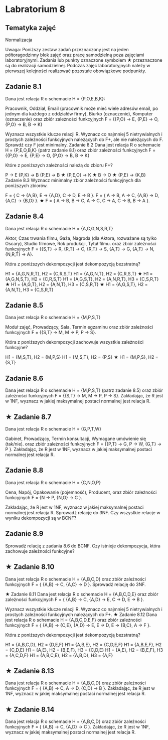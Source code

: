 # Labratorium 8

## Tematyka zajęć
Normalizacja

Uwaga: Poniższy zestaw zadań przeznaczony jest na jeden półtoragodzinny blok zajęć oraz pracę samodzielną poza zajęciami laboratoryjnymi. Zadania lub punkty oznaczone symbolem ★ przeznaczone są do realizacji samodzielnej. Podczas zajęć laboratoryjnych należy w pierwszej kolejności realizować pozostałe obowiązkowe podpunkty.

## Zadanie 8.1
Dana jest relacja R o schemacie H = {P,O,E,B,K}:

Pracownik,
Oddział,
Email (pracownik może mieć wiele adresów email, po jednym dla każdego z oddziałów firmy),
Biurko (oznaczenie),
Komputer (oznaczenie)
oraz zbiór zależności funkcyjnych F = {{P,O} → E, {P,E} → O, {P,O} → B, B → K}

Wyznacz wszystkie klucze relacji R.
Wyznacz co najmniej 5 nietrywialnych i prostych zależności funkcyjnych należących do F+, ale nie należących do F.
Sprawdź czy F jest minimalny.
Zadanie 8.2
Dana jest relacja R o schemacie H = {P,E,O,B,K} (patrz zadanie 8.1) oraz zbiór zależności funkcyjnych F = {{P,O} → E, {P,E} → O, {P,O} → B, B → K}

Które z poniższych zależności należą do zbioru F+?

P → E
{P,K} → B
{P,E} → B
★ {P,E,O} → K
★ B → O
★ {P,E} → {K,B}
Zadanie 8.3
Wyznacz minimalny zbiór zależności funkcyjnych dla poniższych zbiorów.

F = { C → {A,B}, E → {A,D}, C → D, E → B }.
F = { A → B, A → C, {A,B} → D, {A,C} → {B,D} }.
★ F = { A → B, B → C, A → C, C → A, C → B, B → A }.

## Zadanie 8.4
Dana jest relacja R o schemacie H = {A,C,G,N,S,R,T}

Aktor,
Czas trwania filmu,
Gaża,
Nagroda (dla Aktora, rozważane są tylko Oscary),
Studio filmowe,
Rok produkcji,
Tytuł filmu.
oraz zbiór zależności funkcyjnych F = {{S,T} → R, {R,T} → C, {R,T} → S, {A,T} → G, {A,T} → N, {N,R,T} → A}.

Która z poniższych dekompozycji jest dekompozycją bezstratną?

H1 = {A,G,N,R,T}, H2 = {C,R,S,T}
H1 = {A,G,N,T}, H2 = {C,R,S,T}
★ H1 = {A,G,N,S,T}, H2 = {C,R,S,T}
H1 = {A,G,S,T}, H2 = {A,N,R,T}, H3 = {C,S,R,T}
★ H1 = {A,G,T}, H2 = {A,N,T}, H3 = {C,S,R,T}
★ H1 = {A,G,S,T}, H2 = {A,N,T}, H3 = {C,S,R,T}

## Zadanie 8.5
Dana jest relacja R o schemacie H = {M,P,S,T}

Moduł zajęć,
Prowadzący,
Sala,
Termin egzaminu
oraz zbiór zależności funkcyjnych F = {{S,T} → M, M → P, P → S}.

Która z poniższych dekompozycji zachowuje wszystkie zależności funkcyjne?

H1 = {M,S,T}, H2 = {M,P,S}
H1 = {M,S,T}, H2 = {P,S}
★ H1 = {M,P,S}, H2 = {S,T}

## Zadanie 8.6
Dana jest relacja R o schemacie H = {M,P,S,T} (patrz zadanie 8.5) oraz zbiór zależności funkcyjnych F = {{S,T} → M, M → P, P → S}. Zakładając, że R jest w 1NF, wyznacz w jakiej maksymalnej postaci normalnej jest relacja R.

## ★ Zadanie 8.7
Dana jest relacja R o schemacie H = {G,P,T,W}

Gabinet,
Prowadzący,
Termin konsultacji,
Wymagane umówienie się (tak/nie).
oraz zbiór zależności funkcyjnych F = {{P,T} → G, P → W, {G,T} → P }. Zakładając, że R jest w 1NF, wyznacz w jakiej maksymalnej postaci normalnej jest relacja R.

## Zadanie 8.8
Dana jest relacja R o schemacie H = {C,N,O,P}

Cena,
Napój,
Opakowanie (pojemność),
Producent,
oraz zbiór zależności funkcyjnych F = {N → P, {N,O} → C }.

Zakładając, że R jest w 1NF, wyznacz w jakiej maksymalnej postaci normalnej jest relacja R.
Sprowadź relację do 3NF.
Czy wszystkie relacje w wyniku dekompozycji są w BCNF?

## Zadanie 8.9
Sprowadź relację z zadania 8.6 do BCNF. Czy istnieje dekompozycja, która zachowuje zależności funkcyjne?

## ★ Zadanie 8.10
Dana jest relacja R o schemacie H = {A,B,C,D} oraz zbiór zależności funkcyjnych F = { {A,B} → C, {A,C} → D }. Sprowadź relację do 3NF.

★ Zadanie 8.11
Dana jest relacja R o schemacie H = {A,B,C,D,E} oraz zbiór zależności funkcyjnych F = { {A,B} → C, {A,D} → E, C → D, E → B }.

Wyznacz wszystkie klucze relacji R.
Wyznacz co najmniej 5 nietrywialnych i prostych zależności funkcyjnych należących do F+.
★ Zadanie 8.12
Dana jest relacja R o schemacie H = {A,B,C,D,E,F} oraz zbiór zależności funkcyjnych F = { {A,B} → {C,E}, {A,D} → E, E → D, E → {B,C}, A → F }.

Która z poniższych dekompozycji jest dekompozycją bezstratną?

H1 = {A,B,C,D}, H2 = {D,E,F}
H1 = {A,B,E}, H2 = {C,D,E,F}
H1 = {A,B,E,F}, H2 = {C,D,E}
H1 = {A,E}, H2 = {B,E,F}, H3 = {C,D,E}
H1 = {A,E}, H2 = {B,E,F}, H3 = {A,C,D,F}
H1 = {A,B,C,E}, H2 = {A,B,D}, H3 = {A,F}

## ★ Zadanie 8.13
Dana jest relacja R o schemacie H = {A,B,C,D} oraz zbiór zależności funkcyjnych F = { {A,B} → C, A → D, {C,D} → B }. Zakładając, że R jest w 1NF, wyznacz w jakiej maksymalnej postaci normalnej jest relacja R.

## ★ Zadanie 8.14
Dana jest relacja R o schemacie H = {A,B,C,D} oraz zbiór zależności funkcyjnych F = { {A,B} → C, {A,D} → C }. Zakładając, że R jest w 1NF, wyznacz w jakiej maksymalnej postaci normalnej jest relacja R.